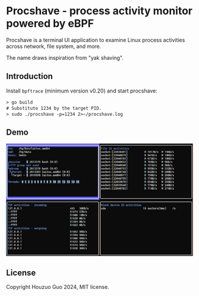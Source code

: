 # Procshave - process activity monitor powered by eBPF

Procshave is a terminal UI application to examine Linux process activities across network, file system, and more.

The name draws inspiration from "yak shaving".

## Introduction

Install `bpftrace` (minimum version v0.20) and start procshave:

```shell
> go build
# Substitute 1234 by the target PID.
> sudo ./procshave -p=1234 2>~/procshave.log
```

## Demo

<img src="https://raw.githubusercontent.com/HouzuoGuo/procshave/master/marketing/screenshot.png" alt="demo screenshot" />

## License

Copyright Houzuo Guo 2024, MIT license.
